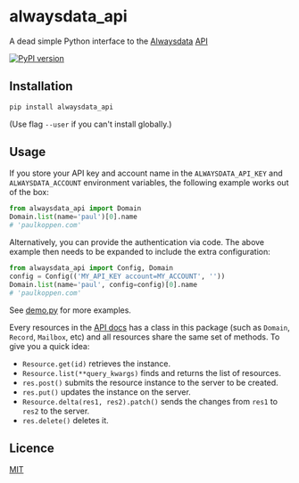alwaysdata_api
==============

A dead simple Python interface to the [Alwaysdata][AD] [API][API]

[![PyPI version](https://badge.fury.io/py/alwaysdata-api.svg)](https://badge.fury.io/py/alwaysdata-api)


Installation
------------

```sh
pip install alwaysdata_api
```

(Use flag `--user` if you can't install globally.)


Usage
-----

If you store your API key and account name in the `ALWAYSDATA_API_KEY`
and `ALWAYSDATA_ACCOUNT` environment variables, the following example
works out of the box:

```python
from alwaysdata_api import Domain
Domain.list(name='paul')[0].name
# 'paulkoppen.com'
```

Alternatively, you can provide the authentication via code. The above
example then needs to be expanded to include the extra configuration:

```python
from alwaysdata_api import Config, Domain
config = Config(('MY_API_KEY account=MY_ACCOUNT', ''))
Domain.list(name='paul', config=config)[0].name
# 'paulkoppen.com'
```

See [demo.py][DEMO] for more examples.

Every resources in the [API docs][API] has a class in this package (such
as `Domain`, `Record`, `Mailbox`, etc) and all resources share the same
set of methods. To give you a quick idea:

* `Resource.get(id)` retrieves the instance.
* `Resource.list(**query_kwargs)` finds and returns the list of resources.
* `res.post()` submits the resource instance to the server to be created.
* `res.put()` updates the instance on the server.
* `Resource.delta(res1, res2).patch()` sends the changes from `res1` to
  `res2` to the server.
* `res.delete()` deletes it.


Licence
-------

[MIT](LICENCE)



[AD]: //alwaysdata.com/
[API]: //api.alwaysdata.com/doc/
[DEMO]: demo.py
